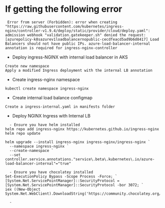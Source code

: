 # If getting the following error
```
 Error from server (Forbidden): error when creating "https://raw.githubusercontent.com/kubernetes/ingress-nginx/controller-v1.9.4/deploy/static/provider/cloud/deploy.yaml": admission webhook "validation.gatekeeper.sh" denied the request: [azurepolicy-k8sazurev1loadbalancernopublic-cecdfeacd5ad9b6d8417] Load Balancers should not have public IPs. azure-load-balancer-internal annotation is required for ingress-nginx-controller
```

  - Deploy ingress-NGINX with internal load balancer in AKS
  ```
Create new namespace
Apply a modified Ingress deployment with the internal LB annotation
```

  - Create ingress-nginx namespace
```
kubectl create namespace ingress-nginx
```
  - Create internal load balance configmap
```
Create a ingress-internal.yaml in manifests folder
```

  - Deploy NGINX Ingress with Internal LB
```
  - Ensure you have helm installed
helm repo add ingress-nginx https://kubernetes.github.io/ingress-nginx
helm repo update

helm upgrade --install ingress-nginx ingress-nginx/ingress-nginx `
  --namespace ingress-nginx `
  --create-namespace `
  --set controller.service.annotations."service\.beta\.kubernetes\.io/azure-load-balancer-internal"="true"

  - Ensure you have chocolatey installed
Set-ExecutionPolicy Bypass -Scope Process -Force; `
[System.Net.ServicePointManager]::SecurityProtocol = [System.Net.ServicePointManager]::SecurityProtocol -bor 3072; `
iex ((New-Object System.Net.WebClient).DownloadString('https://community.chocolatey.org/install.ps1'))

  - 
